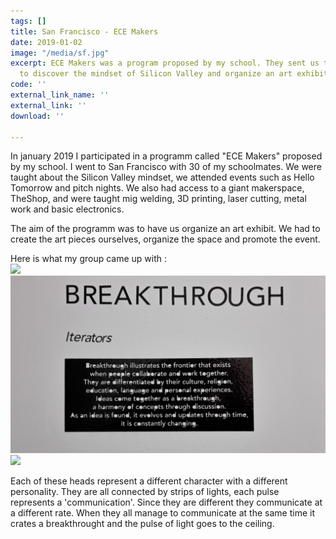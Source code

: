 ```yaml
---
tags: []
title: San Francisco - ECE Makers
date: 2019-01-02
image: "/media/sf.jpg"
excerpt: ECE Makers was a program proposed by my school. They sent us to San Francisco
  to discover the mindset of Silicon Valley and organize an art exhibit.
code: ''
external_link_name: ''
external_link: ''
download: ''

---
```

In january 2019 I participated in a programm called "ECE Makers" proposed by my school. I went to San Francisco with 30 of my schoolmates. We were taught about the Silicon Valley mindset, we attended events such as Hello Tomorrow and pitch nights. We also had access to a giant makerspace, TheShop, and were taught mig welding, 3D printing, laser cutting, metal work and basic electronics.  

The aim of the programm was to have us organize an art exhibit. We had to create the art pieces ourselves, organize the space and promote the event.  

Here is what my group came up with :  
![](../.vuepress/theme/assets/media/bt1.jpg)
![](../.vuepress/theme/assets/media/bt_descri.jpg)
![](../.vuepress/theme/assets/media/bt2.jpg)  



Each of these heads represent a different character with a different personality. They are all connected by strips of lights, each pulse represents a 'communication'. Since they are different they communicate at a different rate. When they all manage to communicate at the same time it crates a breakthrought and the pulse of light goes to the ceiling.